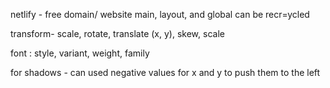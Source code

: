netlify - free domain/ website
main, layout, and global can be recr=ycled

transform- scale, rotate, translate (x, y), skew, scale 


font : style, variant, weight, family

for shadows - can used negative values for x and y to push them to the left